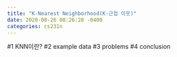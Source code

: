 ```yaml
---
title: "K-Nearest Neighborhood(K-근접 이웃)"
date: 2020-08-26 08:26:28 -0400
categories: cs231n
---
```


#1 KNN이란?
#2 example data
#3 problems
#4 conclusion
